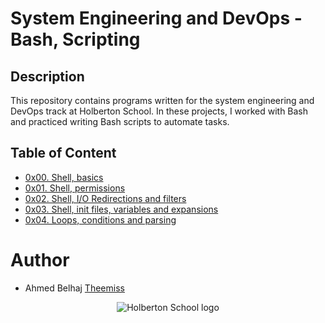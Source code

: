 #  System Engineering and DevOps - Bash, Scripting

## Description
This repository contains programs written for the system engineering and DevOps track at Holberton School. In these projects, I worked with Bash and practiced writing Bash scripts to automate tasks.
## Table of Content
* [0x00. Shell, basics](./0x00-shell_basics)
* [0x01. Shell, permissions](./0x01-shell_permissions)
* [0x02. Shell, I/O Redirections and filters](./0x02-shell_redirections)
* [0x03. Shell, init files, variables and expansions](./0x03-shell_variables_expansions)
* [0x04. Loops, conditions and parsing](./0x04-loops_conditions_and_parsing)
# Author
* Ahmed Belhaj [Theemiss](https://github.com/Theemiss)

<p align="center">
  <img src="http://www.holbertonschool.com/holberton-logo.png" alt="Holberton School logo">
</p>